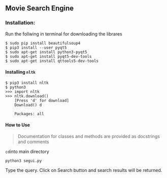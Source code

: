 ## Movie Search Engine

### Installation:

Run the follwing in terminal for downloading the librares
```
$ sudo pip install beautifulsoup4
$ pip3 install --user pyqt5  
$ sudo apt-get install python3-pyqt5  
$ sudo apt-get install pyqt5-dev-tools
$ sudo apt-get install qttools5-dev-tools
```

#### Installing `nltk`

```
$ pip3 install nltk
$ python3
>>> import nltk
>>> nltk.download()
    [Press 'd' for download]
    Download() d

    Packages: all
```

#### How to Use

> Documentation for classes and methods are provided as docstrings and comments

`cd`into main directory

`python3 segui.py`

Type the query. Click on Search button and search results will be returned.

